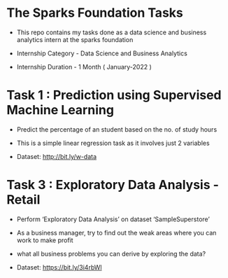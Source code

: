 # The Sparks Foundation Tasks
* This repo contains my tasks done as a data science and business analytics intern at the sparks foundation

* Internship Category - Data Science and Business Analytics

* Internship Duration - 1 Month ( January-2022 )

# Task 1 : Prediction using Supervised Machine Learning

* Predict the percentage of an student based on the no. of study hours

* This is a simple linear regression task as it involves just 2 variables 

* Dataset: http://bit.ly/w-data

# Task 3 : Exploratory Data Analysis - Retail

* Perform ‘Exploratory Data Analysis’ on dataset ‘SampleSuperstore’

* As a business manager, try to find out the weak areas where you can work to make profit

* what all business problems you can derive by exploring the data?

* Dataset: https://bit.ly/3i4rbWl
